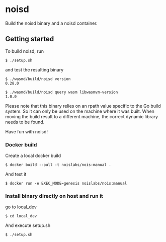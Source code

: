 # noisd

Build the noisd binary and a noisd container.

## Getting started

To build noisd, run

```
$ ./setup.sh
```

and test the resulting binary

```
$ ./wasmd/build/noisd version
0.28.0

$ ./wasmd/build/noisd query wasm libwasmvm-version
1.0.0
```

Please note that this binary relies on an rpath value specific to the Go build system. So it can only be used on the machine where it was built. When moving the build result to a different machine, the correct dynamic library needs to be found.

Have fun with noisd!

### Docker build

Create a local docker build

```
$ docker build --pull -t noislabs/nois:manual .
```

And test it

```
$ docker run -e EXEC_MODE=genesis noislabs/nois:manual
```

### Install binary directly on host and run it

go to local_dev

```
$ cd local_dev 
```

And execute setup.sh

```
$ ./setup.sh
```